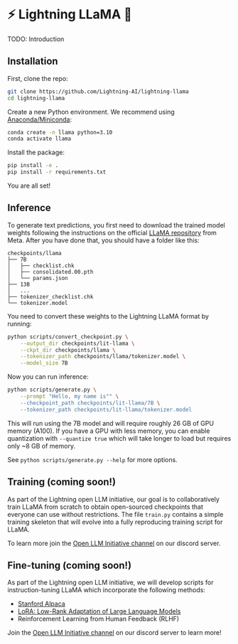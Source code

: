 # ⚡ Lightning LLaMA 🦙

TODO: Introduction


## Installation

First, clone the repo:

```bash
git clone https://github.com/Lightning-AI/lightning-llama
cd lightning-llama
```

Create a new Python environment. We recommend using [Anaconda/Miniconda](https://docs.conda.io/en/latest/miniconda.html):

```bash
conda create -n llama python=3.10
conda activate llama
```

Install the package:

```bash
pip install -e .
pip install -r requirements.txt
```

You are all set!


## Inference

To generate text predictions, you first need to download the trained model weights following the instructions on the official [LLaMA repository](https://github.com/facebookresearch/llama) from Meta. After you have done that, you should have a folder like this:

```
checkpoints/llama
├── 7B
│   ├── checklist.chk
│   ├── consolidated.00.pth
│   └── params.json
├── 13B
│   ...
├── tokenizer_checklist.chk
└── tokenizer.model
```

You need to convert these weights to the Lightning LLaMA format by running:

```bash
python scripts/convert_checkpoint.py \
    --output_dir checkpoints/lit-llama \
    --ckpt_dir checkpoints/llama \
    --tokenizer_path checkpoints/llama/tokenizer.model \
    --model_size 7B
```

Now you can run inference:

```bash
python scripts/generate.py \
    --prompt "Hello, my name is"" \
    --checkpoint_path checkpoints/lit-llama/7B \
    --tokenizer_path checkpoints/lit-llama/tokenizer.model
```

This will run using the 7B model and will require roughly 26 GB of GPU memory (A100). If you have a GPU with less memory, you can enable quantization with `--quantize true` which will take longer to load but requires only ~8 GB of memory.

See `python scripts/generate.py --help` for more options.


## Training (coming soon!)

As part of the Lightning open LLM initiative, our goal is to collaboratively train LLaMA from scratch to obtain open-sourced checkpoints that everyone can use without restrictions. The file `train.py` contains a simple training skeleton that will evolve into a fully reproducing training script for LLaMA.

To learn more join the [Open LLM Initiative channel](todo) on our discord server.

## Fine-tuning (coming soon!)

As part of the Lightning open LLM initiative, we will develop scripts for instruction-tuning LLaMA which incorporate the following methods:
- [Stanford Alpaca](https://github.com/tatsu-lab/stanford_alpaca)
- [LoRA: Low-Rank Adaptation of Large Language Models](https://arxiv.org/abs/2106.09685)
- Reinforcement Learning from Human Feedback (RLHF)

Join the [Open LLM Initiative channel](todo) on our discord server to learn more!
